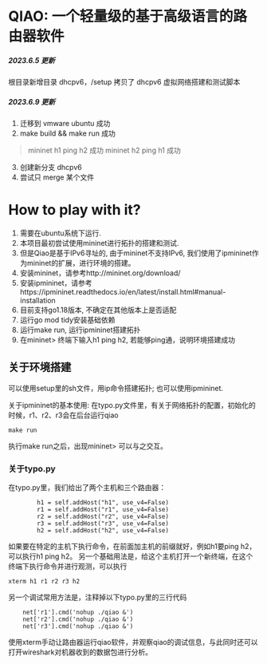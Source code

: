 # QIAO: 一个轻量级的基于高级语言的路由器软件

##### 2023.6.5 更新
根目录新增目录 dhcpv6，/setup 拷贝了 dhcpv6 虚拟网络搭建和测试脚本

##### 2023.6.9 更新
1. 迁移到 vmware ubuntu 成功
2. make build && make run 成功
> mininet h1 ping h2 成功
> mininet h2 ping h1 成功
3. 创建新分支 dhcpv6
4. 尝试只 merge 某个文件


# How to play with it?
1. 需要在ubuntu系统下运行.
2. 本项目最初尝试使用mininet进行拓扑的搭建和测试.
3. 但是Qiao是基于IPv6寻址的, 由于mininet不支持IPv6, 我们使用了ipmininet作为mininet的扩展，进行环境的搭建。
4. 安装mininet，请参考http://mininet.org/download/
5. 安装ipmininet，请参考https://ipmininet.readthedocs.io/en/latest/install.html#manual-installation
6. 目前支持go1.18版本, 不确定在其他版本上是否适配
7. 运行go mod tidy安装基础依赖
8. 运行make run, 运行ipmininet搭建拓扑
9. 在mininet> 终端下输入h1 ping h2, 若能够ping通，说明环境搭建成功


## 关于环境搭建
可以使用setup里的sh文件，用ip命令搭建拓扑;
也可以使用ipmininet.

关于ipmininet的基本使用:
在typo.py文件里，有关于网络拓扑的配置，初始化的时候，r1、r2、r3会在后台运行qiao
```
make run
```
执行make run之后，出现mininet>
可以与之交互。

### 关于typo.py
在typo.py里，我们给出了两个主机和三个路由器：
```
        h1 = self.addHost("h1", use_v4=False)
        r1 = self.addHost("r1", use_v4=False)
        r2 = self.addHost("r2", use_v4=False)
        r3 = self.addHost("r3", use_v4=False)
        h2 = self.addHost("h2", use_v4=False)
```

如果要在特定的主机下执行命令，在前面加主机的前缀就好，例如h1要ping h2，可以执行h1 ping h2。
另一个基础用法是，给这个主机打开一个新终端，在这个终端下执行命令并进行观测，可以执行
```
xterm h1 r1 r2 r3 h2
```

另一个调试常用方法是，注释掉以下typo.py里的三行代码
```
    net['r1'].cmd('nohup ./qiao &')
    net['r2'].cmd('nohup ./qiao &')
    net['r3'].cmd('nohup ./qiao &')
```
使用xterm手动让路由器运行qiao软件，并观察qiao的调试信息，与此同时还可以打开wireshark对机器收到的数据包进行分析。
